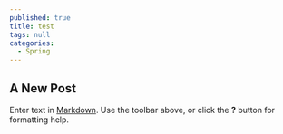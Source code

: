```yaml
---
published: true
title: test
tags: null
categories:
  - Spring
---
```

## A New Post

Enter text in [Markdown](http://daringfireball.net/projects/markdown/). Use the toolbar above, or click the **?** button for formatting help.
